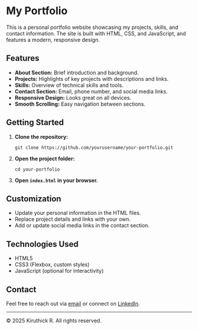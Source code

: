 # My Portfolio

This is a personal portfolio website showcasing my projects, skills, and contact information. The site is built with HTML, CSS, and JavaScript, and features a modern, responsive design.

## Features

- **About Section:** Brief introduction and background.
- **Projects:** Highlights of key projects with descriptions and links.
- **Skills:** Overview of technical skills and tools.
- **Contact Section:** Email, phone number, and social media links.
- **Responsive Design:** Looks great on all devices.
- **Smooth Scrolling:** Easy navigation between sections.

## Getting Started

1. **Clone the repository:**
   ```
   git clone https://github.com/yourusername/your-portfolio.git
   ```
2. **Open the project folder:**
   ```
   cd your-portfolio
   ```
3. **Open `index.html` in your browser.**

## Customization

- Update your personal information in the HTML files.
- Replace project details and links with your own.
- Add or update social media links in the contact section.

## Technologies Used

- HTML5
- CSS3 (Flexbox, custom styles)
- JavaScript (optional for interactivity)

## Contact

Feel free to reach out via [email](mailto:rkiruthick55@gmail.com) or connect on [LinkedIn](https://www.linkedin.com/in/kiruthick-r-%E2%9A%A1-803291293/).

---

© 2025 Kiruthick R. All rights reserved.
